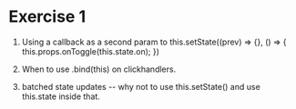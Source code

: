 # Exercise 1

1. Using a callback as a second param to this.setState((prev) => {}, () => {
 this.props.onToggle(this.state.on);
})

2. When to use .bind(this) on clickhandlers.
3. batched state updates -- why not to use this.setState() and use this.state inside that.

